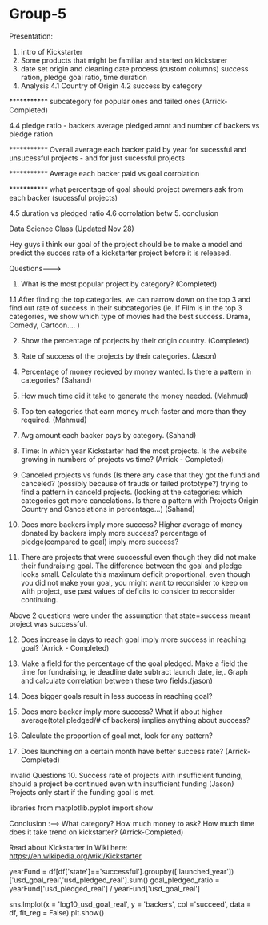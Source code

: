 # Group-5
Presentation: 
1. intro of Kickstarter
2. Some products that might be familiar and started on kickstarer 
3. date set origin and cleaning date process (custom columns) success ration, pledge goal ratio, time duration
4. Analysis 
4.1 Country of Origin 
4.2 success by category

*********** subcategory for popular ones and failed ones  (Arrick-Completed)

4.4 pledge ratio - backers average pledged amnt and number of backers vs pledge ration

*********** Overall average each backer paid by year for sucessful and unsucessful projects - and for just sucessful projects

*********** Average each backer paid vs goal corrolation

*********** what percentage of goal should project owerners ask from each backer (sucessful projects) 

4.5 duration vs pledged ratio
4.6 corrolation betw
5. conclusion


Data Science Class (Updated Nov 28)

Hey guys i think our goal of the project should be to make a model and predict the succes rate of a kickstarter project before it is released. 

Questions--->
1. What is the most popular project by category? (Completed) 

 1.1 After finding the top categories, we can narrow down on the top 3 and find out rate of success in their subcategories
(ie. If Film is in the top 3 categories, we show which type of movies had the best success. Drama, Comedy, Cartoon.... )    

2. Show the percentage of porjects by their origin country. (Completed) 
3. Rate of success of the projects by their categories. (Jason) 
4. Percentage of money recieved by money wanted. Is there a pattern in categories? (Sahand)
5. How much time did it take to generate the money needed. (Mahmud) 
6. Top ten categories that earn money much faster and more than they required. (Mahmud)
7. Avg amount each backer pays by category. (Sahand) 
8. Time: In which year Kickstarter had the most projects. Is the website growing in numbers of projects vs time? (Arrick - Completed) 
9. Canceled projects vs funds (Is there any case that they got the fund and canceled? (possibly because of  frauds or failed           prototype?)  trying to find a pattern in canceld projects. (looking at the categories: which categories got more cancelations. 
Is there a pattern with Projects Origin Country and Cancelations in percentage...) (Sahand)

10. Does more backers imply more success? Higher average of money donated by backers imply more success? percentage of pledge(compared to goal) imply more success?
11. There are projects that were successful even though they did not make their fundraising goal.  The difference between the goal and pledge looks small.  Calculate this maximum deficit proportional, even though you did not make your goal, you might want to reconsider to keep on with project, use past values of deficits to consider to reconsider continuing.

Above 2 questions were under the assumption that state=success meant project was successful.

12. Does increase in days to reach goal imply more success in reaching goal? (Arrick - Completed)

13. Make a field for the percentage of the goal pledged. Make a field the time for fundraising, ie deadline date subtract launch date, ie,.  Graph and calculate correlation between these two fields.(jason)

14. Does bigger goals result in less success in reaching goal?

15. Does more backer imply more success? What if about higher average(total pledged/# of backers) implies anything about success?

16. Calculate the proportion of goal met, look for any pattern?

17. Does launching on a certain month have better success rate? (Arrick-Completed)


Invalid Questions
10. Success rate of projects with insufficient funding, should a project be continued even with insufficient funding (Jason)
Projects only start if the funding goal is met.

libraries
from matplotlib.pyplot import show
   
Conclusion :-->
What category? How much money to ask? How much time does it take trend on kickstarter? (Arrick-Completed) 

Read about Kickstarter in Wiki here:
https://en.wikipedia.org/wiki/Kickstarter

yearFund = df[df['state']=='successful'].groupby(['launched_year'])['usd_goal_real','usd_pledged_real'].sum()
goal_pledged_ratio = yearFund['usd_pledged_real'] / yearFund['usd_goal_real']


sns.lmplot(x = 'log10_usd_goal_real', y = 'backers', col ='succeed', data = df, fit_reg = False)
plt.show()
